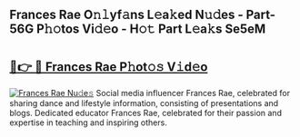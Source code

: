## Frances Rae O𝚗𝚕yf𝚊ns L𝚎a𝚔ed N𝚞𝚍es - Part-56G P𝚑𝚘tos Vi𝚍𝚎o - H𝚘𝚝 Part L𝚎a𝚔s Se5eM

# <h2><a href="http://kf4wveo.oniu.top/?m=Frances+Rae">🔗👉 🔴 Frances Rae P𝚑ot𝚘𝚜 V𝚒d𝚎o</a></h2>

[![Frances Rae Nu𝚍e𝚜](https://i.imgur.com/0qMVB7G.gif)](http://kf4wveo.oniu.top/?m=Frances+Rae)
Social media influencer Frances Rae, celebrated for sharing dance and lifestyle information, consisting of presentations and blogs. Dedicated educator Frances Rae, celebrated for their passion and expertise in teaching and inspiring others.  
